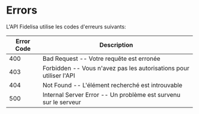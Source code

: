 # Errors

L'API Fidelisa utilise les codes d'erreurs suivants:


Error Code | Description
---------- | -------
400 | Bad Request -- Votre requête est erronée
403 | Forbidden -- Vous n'avez pas les autorisations pour utiliser l'API
404 | Not Found -- L'élément recherché est introuvable
500 | Internal Server Error -- Un problème est survenu sur le serveur
